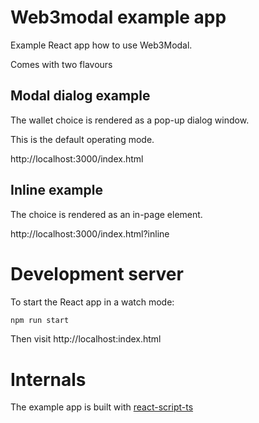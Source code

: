 # Web3modal example app

Example React app how to use Web3Modal.

Comes with two flavours

## Modal dialog example

The wallet choice is rendered as a pop-up dialog window.

This is the default operating mode.

http://localhost:3000/index.html

## Inline example

The choice is rendered as an in-page element.

http://localhost:3000/index.html?inline

# Development server

To start the React app in a watch mode:

```sh
npm run start
```

Then visit http://localhost:index.html

# Internals

The example app is built with [react-script-ts](https://www.npmjs.com/package/react-scripts-ts)